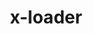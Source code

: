 ---
permalink: /engineering/projects/x-loader/
project_link_name: x-loader
project_url: https://github.com/schandinat
statsAvailable: 'false'
title: x-loader
---